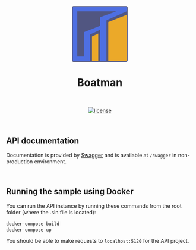 <div align="center">

<img src="https://github.com/mishakrpv/Boatman/blob/development/logo.svg" alt="Boatman logo" title="Boatman" align="center" height="150"/>

# Boatman

<br />

[![license](https://img.shields.io/badge/license-MIT-blue)](LICENSE)

<br />

</div>

## API documentation

Documentation is provided by [Swagger](https://swagger.io/) and is available at `/swagger` in non-production environment.

<br />

## Running the sample using Docker

You can run the API instance by running these commands from the root folder (where the .sln file is located):

```
docker-compose build
docker-compose up
```

You should be able to make requests to `localhost:5120` for the API project.
